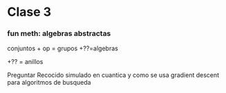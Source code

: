 # Clase 3

### fun meth: algebras abstractas

conjuntos + op = grupos
+??=algebras

+?? = anillos


Preguntar Recocido simulado en cuantica y como se usa gradient descent para algoritmos de busqueda
